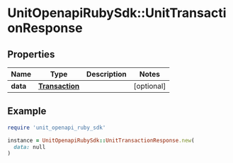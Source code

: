 # UnitOpenapiRubySdk::UnitTransactionResponse

## Properties

| Name | Type | Description | Notes |
| ---- | ---- | ----------- | ----- |
| **data** | [**Transaction**](Transaction.md) |  | [optional] |

## Example

```ruby
require 'unit_openapi_ruby_sdk'

instance = UnitOpenapiRubySdk::UnitTransactionResponse.new(
  data: null
)
```

